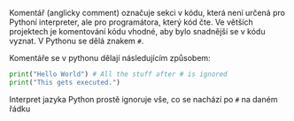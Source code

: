 Komentář (anglicky comment) označuje sekci v kódu, která není určená pro Pythoní interpreter, ale pro programátora, který kód čte.
Ve větších projektech je komentování kódu vhodné, aby bylo snadnější se v kódu vyznat. V Pythonu se dělá znakem `#`.

Komentáře se v pythonu dělají následujícím způsobem:
```python
print("Hello World") # All the stuff after # is ignored
print("This gets executed.")
```
Interpret jazyka Python prostě ignoruje vše, co se nachází po `#` na daném řádku
